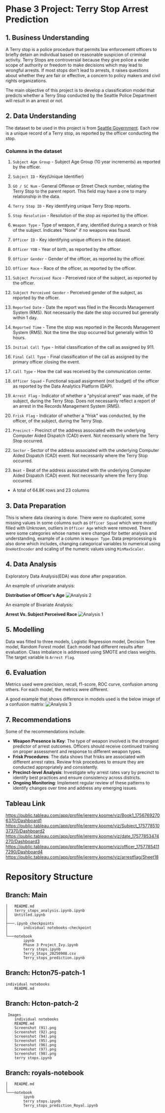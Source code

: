 # Phase 3 Project: Terry Stop Arrest Prediction
## 1. Business Understanding
A Terry stop is a police procedure that permits law enforcement officers to briefly detain an individual based on reasonable suspicion of criminal activity. Terry Stops are controversial because they give police a wider scope of authority or freedom to make decisions which may lead to wrongful arrests. If most stops don’t lead to arrests, it raises questions about whether they are fair or effective, a concern to policy makers and civil rights organizations.

The main objective of this project is to develop a classification model that predicts whether a Terry Stop conducted by the Seattle Police Department will result in an arrest or not.
## 2. Data Understanding
The dataset to be used in this project is from [Seattle Government](https://data.seattle.gov/Public-Safety/Terry-Stops/28ny-9ts8/about_data). Each row is a unique record of a Terry stop, as reported by the officer conducting the stop.

### Columns in the dataset
1. `Subject Age Group` - Subject Age Group (10 year increments) as reported by the officer.

2. `Subject ID` - Key(Unique Identifier)

3. `GO / SC Num` - General Offense or Street Check number, relating the Terry Stop to the parent report. This field may have a one to many relationship in the data.

4. `Terry Stop ID` - Key identifying unique Terry Stop reports.

5. `Stop Resolution` - Resolution of the stop as reported by the officer.

6. `Weapon Type` - Type of weapon, if any, identified during a search or frisk of the subject. Indicates "None" if no weapons was found.

7. `Officer ID` - Key identifying unique officers in the dataset.

8. `Officer YOB` - Year of birth, as reported by the officer.

9. `Officer Gender` - Gender of the officer, as reported by the officer.

10. `Officer Race` - Race of the officer, as reported by the officer.

11. `Subject Perceived Race` - Perceived race of the subject, as reported by the officer.

12. `Subject Perceived Gender` - Perceived gender of the subject, as reported by the officer.

13. `Reported Date` - Date the report was filed in the Records Management System (RMS). Not necessarily the date the stop occurred but generally within 1 day.

14. `Reported Time` - Time the stop was reported in the Records Management System (RMS). Not the time the stop occurred but generally within 10 hours.

15. `Initial Call Type` - Initial classification of the call as assigned by 911.

16. `Final Call Type` - Final classification of the call as assigned by the primary officer closing the event.

17. `Call Type` - How the call was received by the communication center.

18. `Officer Squad` - Functional squad assignment (not budget) of the officer as reported by the Data Analytics Platform (DAP).

19. `Arrest Flag` - Indicator of whether a "physical arrest" was made, of the subject, during the Terry Stop. Does not necessarily reflect a report of an arrest in the Records Management System (RMS).

20. `Frisk Flag` - Indicator of whether a "frisk" was conducted, by the officer, of the subject, during the Terry Stop.

21. `Precinct` - Precinct of the address associated with the underlying Computer Aided Dispatch (CAD) event. Not necessarily where the Terry Stop occurred.

22. `Sector` - Sector of the address associated with the underlying Computer Aided Dispatch (CAD) event. Not necessarily where the Terry Stop occurred.
  
23. `Beat` - Beat of the address associated with the underlying Computer Aided Dispatch (CAD) event. Not necessarily where the Terry Stop occurred.

- A total of 64.8K rows and 23 columns

## 3. Data Preparation
This is where data cleaning is done. There were no duplicated, some missing values in some columns such as `Officer Squad` which were mostly filled with Unknown, outliers in `Officer Age` which were removed. There were some categories whose names were changed for better analysis and understanding, example of a column is `Weapon Type`.
Data preprocessing is also done which includes, changing categorical variables to numerical using `OneHotEncoder` and scaling of the numeric values using `MinMaxScaler`.
## 4. Data Analysis
Exploratory Data Analysis(EDA) was done after preparation. 

An example of univariate analysis:<br>

**Distribution of Officer's Age**
![Analysis 2](https://github.com/Hcton75/project-3/blob/Hcton75-patch-2/Screenshot%20(95).png)

An example of Bivariate Analysis:<br>

**Arrest Vs. Subject Perceived Race**
![Analysis 1](https://github.com/Hcton75/project-3/blob/Hcton75-patch-2/Screenshot%20(91).png)
## 5. Modelling
Data was fitted to three models, Logistic Regression model, Decision Tree model, Random Forest model. Each model had different results after evaluation. Class imbalance is addressed using SMOTE and class weights. The target variable is `Arrest Flag`.
## 6. Evaluation
Metrics used were precision, recall, f1-score, ROC curve, confusion among others. For each model, the metrics were different. 

A good example that shows difference in models used is the below image of a confusion matrix:
![Analysis 3](https://github.com/Hcton75/project-3/blob/Hcton75-patch-2/Screenshot%20(98).png)
## 7. Recommendations
Some of the recommendations include:

- **Weapon Presence is Key**: The type of weapon involved is the strongest predictor of arrest outcomes. 
   Officers should receive continued training on proper assessment and response to different weapon types.
- **Frisk Procedures**: The data shows that frisks are associated with different arrest rates. 
   Review frisk procedures to ensure they are conducted appropriately and consistently.
- **Precinct-level Analysis**: Investigate why arrest rates vary by precinct to identify best practices and ensure consistency across districts.
- **Ongoing Monitoring**: Implement regular review of these patterns to identify changes over time and address any emerging issues.


## Tableau Link
https://public.tableau.com/app/profile/jeremy.koome/viz/Book1_17567692706370/Dashboard1
https://public.tableau.com/app/profile/jeremy.koome/viz/Subject_17577851037370/Dashboard2
https://public.tableau.com/app/profile/jeremy.koome/viz/date_17577853474270/Dashboard3
https://public.tableau.com/app/profile/jeremy.koome/viz/officer_17577854117290/Dashboard4
https://public.tableau.com/app/profile/jeremy.koome/viz/arrestflag/Sheet18

# Repository Structure
## Branch: Main
```│   MAIN NOTEBOOK.ipynb
│   README.md
│   terry_stops_analysis.ipynb.ipynb
│   Untitled.ipynb
│
├───.ipynb_checkpoints
│       individual notebooks-checkpoint
│
└───notebook
        ipynb
        Phase 3 Project_Ivy.ipynb
        terry stops.ipynb
        Terry_Stops_20250908.csv
        Terry_stops_prediction.ipynb
```
## Branch: Hcton75-patch-1
```
individual notebooks
    README.md
```

## Branch: Hcton-patch-2
```
 Images
    individual notebooks
    README.md
    Screenshot (91).png
    Screenshot (92).png
    Screenshot (94).png
    Screenshot (95).png
    Screenshot (96).png
    Screenshot (97).png
    Screenshot (98).png
    terry stops.ipynb
```

## Branch: royals-notebook
```
│   README.md
│
└───notebook
        ipynb
        terry stops.ipynb
        Terry_stops_prediction_Royal.ipynb
```
